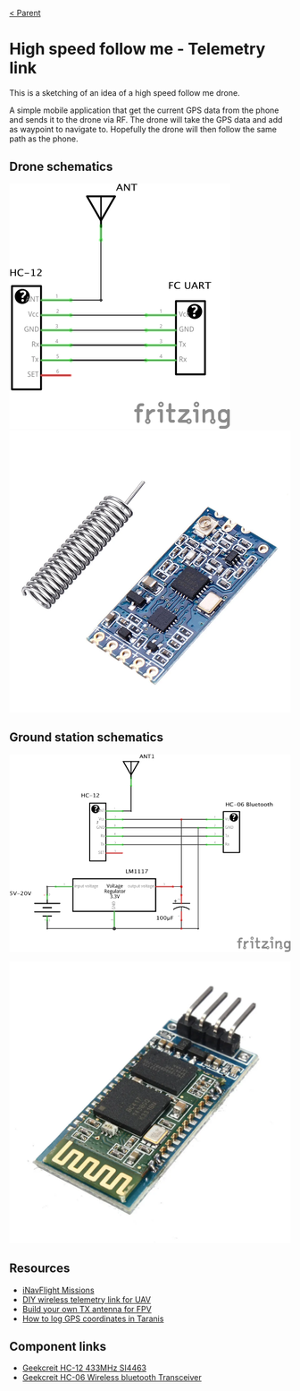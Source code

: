 [< Parent](./Readme.md)

# High speed follow me - Telemetry link

This is a sketching of an idea of a high speed follow me drone.

A simple mobile application that get the current GPS data from the phone and sends it to the drone via RF. The drone will take the GPS data and add as waypoint to navigate to. Hopefully the drone will then follow the same path as the phone.

## Drone schematics

![Flight schematics](./images/telemetry-flight-part.png)
![HC-12 433MHz SI4463](./images/c2010326-344d-4513-98cd-879ea4f7ab16.jpg)

## Ground station schematics

![Ground station schematics](./images/telemetry-ground-station_schem.png)

![HC-06 Wireless bluetooth Transceiver](./images/e7d1f570-4476-48a2-a599-45bc1d55043d.jpg)

## Resources

- [iNavFlight Missions](https://github.com/iNavFlight/inav/wiki/iNavFlight-Missions)
- [DIY wireless telemetry link for UAV](https://quadmeup.com/diy-wireless-telemetry-link-for-uav/)
- [Build your own TX antenna for FPV](https://www.rcgroups.com/forums/showthread.php?1159968-Build-your-own-TX-antenna-for-FPV)
- [How to log GPS coordinates in Taranis](https://oscarliang.com/log-gps-coordinates-taranis/)

## Component links

- [Geekcreit HC-12 433MHz SI4463](https://www.banggood.com/Geekcreit-HC-12-433MHz-SI4463-Wireless-Serial-Module-Wireless-Transceiver-Transmission-Serial-Communication-Data-Board-Remote-1000M-p-973522.html)
- [Geekcreit HC-06 Wireless bluetooth Transceiver](https://www.banggood.com/Geekcreit-HC-06-Wireless-bluetooth-Transceiver-RF-Main-Module-Serial-Geekcreit-for-Arduino-products-that-work-with-official-Arduino-boards-p-80364.html)
